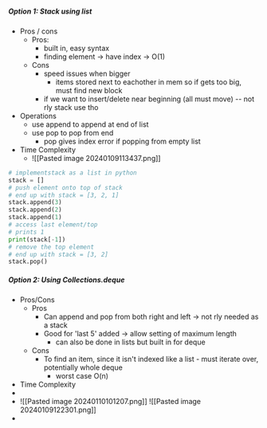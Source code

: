 	
##### Option 1: Stack using list
- Pros / cons
	- Pros:
		- built in, easy syntax
		- finding element -> have index -> O(1)
	- Cons
		- speed issues when bigger
			- items stored next to eachother in mem so if gets too big, must find new block
		- if we want to insert/delete near beginning (all must move) -- not rly stack use tho
- Operations
	- use append to append at end of list
	- use pop to pop from end
		- pop gives index error if popping from empty list
- Time Complexity
	- ![[Pasted image 20240109113437.png]]
	

```python
# implementstack as a list in python
stack = []
# push element onto top of stack
# end up with stack = [3, 2, 1]
stack.append(3)
stack.append(2)
stack.append(1)
# access last element/top
# prints 1
print(stack[-1])
# remove the top element
# end up with stack = [3, 2]
stack.pop()
```
##### Option 2: Using Collections.deque
- Pros/Cons
	- Pros
		- Can append and pop from both right and left -> not rly needed as a stack
		- Good for 'last 5' added -> allow setting of maximum length
			- can also be done in lists but built in for deque
	- Cons
		- To find an item, since it isn't indexed like a list - must iterate over, potentially whole deque
			- worst case O(n)
- Time Complexity
- 
- ![[Pasted image 20240110101207.png]]
	![[Pasted image 20240109122301.png]]
- 


